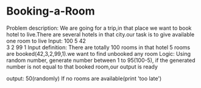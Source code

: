 # Booking-a-Room
Problem description:
              We are going for a trip,in that place we want to book hotel to live.There are several hotels in that city.our task is to give available one room to live
 Input:
    100 5
    42  
    3
    2
    99
    1
Input definition:
        There are totally 100 rooms in that hotel 5 rooms are booked(42,3,2,99,1).we want to find unbooked any room
 Logic:
      Using random number, generate number between 1 to 95(100-5), if the generated number is not equal to that booked room,our output is ready
      
 output:
  50(randomly)
If no rooms are available(print 'too late')
